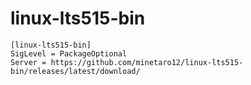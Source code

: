 # linux-lts515-bin

```
[linux-lts515-bin]
SigLevel = PackageOptional
Server = https://github.com/minetaro12/linux-lts515-bin/releases/latest/download/
```
